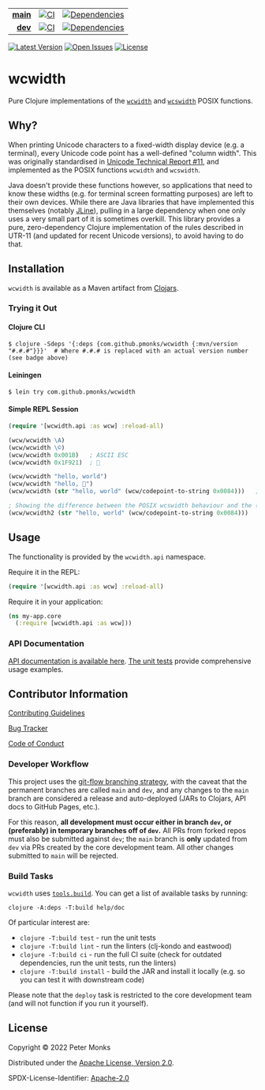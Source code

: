 | | | |
|---:|:---:|:---:|
| [**main**](https://github.com/pmonks/wcwidth/tree/main) | [![CI](https://github.com/pmonks/wcwidth/workflows/CI/badge.svg?branch=main)](https://github.com/pmonks/wcwidth/actions?query=workflow%3ACI+branch%3Amain) | [![Dependencies](https://github.com/pmonks/wcwidth/workflows/dependencies/badge.svg?branch=main)](https://github.com/pmonks/wcwidth/actions?query=workflow%3Adependencies+branch%3Amain) |
| [**dev**](https://github.com/pmonks/wcwidth/tree/dev) | [![CI](https://github.com/pmonks/wcwidth/workflows/CI/badge.svg?branch=dev)](https://github.com/pmonks/wcwidth/actions?query=workflow%3ACI+branch%3Adev) | [![Dependencies](https://github.com/pmonks/wcwidth/workflows/dependencies/badge.svg?branch=dev)](https://github.com/pmonks/wcwidth/actions?query=workflow%3Adependencies+branch%3Adev) |

[![Latest Version](https://img.shields.io/clojars/v/com.github.pmonks/wcwidth)](https://clojars.org/com.github.pmonks/wcwidth/) [![Open Issues](https://img.shields.io/github/issues/pmonks/wcwidth.svg)](https://github.com/pmonks/wcwidth/issues) [![License](https://img.shields.io/github/license/pmonks/wcwidth.svg)](https://github.com/pmonks/wcwidth/blob/main/LICENSE)

# wcwidth

Pure Clojure implementations of the [`wcwidth`](https://man7.org/linux/man-pages/man3/wcwidth.3.html) and [`wcswidth`](https://man7.org/linux/man-pages/man3/wcswidth.3.html) POSIX functions.

## Why?

When printing Unicode characters to a fixed-width display device (e.g. a terminal), every Unicode code point has a well-defined "column width".  This was originally standardised in [Unicode Technical Report #11](https://unicode.org/reports/tr11-5/), and implemented as the POSIX functions `wcwidth` and `wcswidth`.

Java doesn't provide these functions however, so applications that need to know these widths (e.g. for terminal screen formatting purposes) are left to their own devices.  While there are Java libraries that have implemented this themselves (notably [JLine](https://github.com/jline/jline3/blob/master/terminal/src/main/java/org/jline/utils/WCWidth.java)), pulling in a large dependency when one only uses a very small part of it is sometimes overkill.   This library provides a pure, zero-dependency Clojure implementation of the rules described in UTR-11 (and updated for recent Unicode versions), to avoid having to do that.

## Installation

`wcwidth` is available as a Maven artifact from [Clojars](https://clojars.org/com.github.pmonks/wcwidth).

### Trying it Out

#### Clojure CLI

```shell
$ clojure -Sdeps '{:deps {com.github.pmonks/wcwidth {:mvn/version "#.#.#"}}}'  # Where #.#.# is replaced with an actual version number (see badge above)
```

#### Leiningen

```shell
$ lein try com.github.pmonks/wcwidth
```

#### Simple REPL Session

```clojure
(require '[wcwidth.api :as wcw] :reload-all)

(wcw/wcwidth \A)
(wcw/wcwidth \©)
(wcw/wcwidth 0x001B)   ; ASCII ESC
(wcw/wcwidth 0x1F921)  ; 🤡

(wcw/wcwidth "hello, world")
(wcw/wcwidth "hello, 🤡")
(wcw/wcwidth (str "hello, world" (wcw/codepoint-to-string 0x0084)))   ; non-printing char

; Showing the difference between the POSIX wcswidth behaviour and the (more useful for Clojure, but non-POSIX) wcswidth2 behaviour
(wcw/wcwidth2 (str "hello, world" (wcw/codepoint-to-string 0x0084)))   ; non-printing char
```

## Usage

The functionality is provided by the `wcwidth.api` namespace.

Require it in the REPL:

```clojure
(require '[wcwidth.api :as wcw] :reload-all)
```

Require it in your application:

```clojure
(ns my-app.core
  (:require [wcwidth.api :as wcw]))
```

### API Documentation

[API documentation is available here](https://pmonks.github.io/wcwidth/).  [The unit tests](https://github.com/pmonks/wcwidth/blob/main/test/wcwidth/api_test.clj) provide comprehensive usage examples.

## Contributor Information

[Contributing Guidelines](https://github.com/pmonks/wcwidth/blob/main/.github/CONTRIBUTING.md)

[Bug Tracker](https://github.com/pmonks/wcwidth/issues)

[Code of Conduct](https://github.com/pmonks/wcwidth/blob/main/.github/CODE_OF_CONDUCT.md)

### Developer Workflow

This project uses the [git-flow branching strategy](https://nvie.com/posts/a-successful-git-branching-model/), with the caveat that the permanent branches are called `main` and `dev`, and any changes to the `main` branch are considered a release and auto-deployed (JARs to Clojars, API docs to GitHub Pages, etc.).

For this reason, **all development must occur either in branch `dev`, or (preferably) in temporary branches off of `dev`.**  All PRs from forked repos must also be submitted against `dev`; the `main` branch is **only** updated from `dev` via PRs created by the core development team.  All other changes submitted to `main` will be rejected.

### Build Tasks

`wcwidth` uses [`tools.build`](https://clojure.org/guides/tools_build). You can get a list of available tasks by running:

```
clojure -A:deps -T:build help/doc
```

Of particular interest are:

* `clojure -T:build test` - run the unit tests
* `clojure -T:build lint` - run the linters (clj-kondo and eastwood)
* `clojure -T:build ci` - run the full CI suite (check for outdated dependencies, run the unit tests, run the linters)
* `clojure -T:build install` - build the JAR and install it locally (e.g. so you can test it with downstream code)

Please note that the `deploy` task is restricted to the core development team (and will not function if you run it yourself).

## License

Copyright © 2022 Peter Monks

Distributed under the [Apache License, Version 2.0](http://www.apache.org/licenses/LICENSE-2.0).

SPDX-License-Identifier: [Apache-2.0](https://spdx.org/licenses/Apache-2.0)
